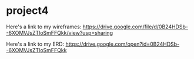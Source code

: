 # project4
Here's a link to my wireframes: https://drive.google.com/file/d/0B24HDSb--6XOMVJsZTloSmFFQkk/view?usp=sharing

Here's a link to my ERD: https://drive.google.com/open?id=0B24HDSb--6XOMVJsZTloSmFFQkk

